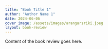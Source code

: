 ```yaml
---
title: "Book Title 1"
author: "Author Name 1"
date: 2024-06-06
cover_image: /assets/images/arangursriki.jpeg
layout: book-review
---
```

Content of the book review goes here.
